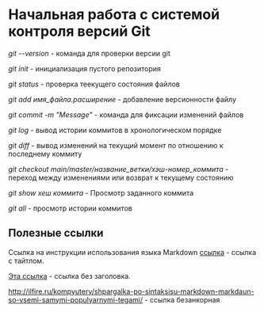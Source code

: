 # Начальная работа с системой контроля версий Git
*git --version* - команда для проверки версии git

*git init* - инициализация пустого репозитория

*git status* - проверка теекущего состояния файлов

*git add имя_файла.расширение* - добавление версионности файлу

*git commit -m "Message"* - команда для фиксации изменений файлов

*git log* - вывод истории коммитов в хронологическом порядке

*git diff* - вывод изменений на текущий момент по отношению к последнему коммиту

*git checkout main/master/название_ветки/хэш-номер_коммита* - переход между изменениями или возврат к текущему состоянию

*git show хеш коммита* - Просмотр заданного коммита

*git all* - просмотр истории коммитов

## Полезные ссылки ##

Ссылка на инструкции использования языка Markdown [ссылка](https://habr.com/ru/company/ruvds/blog/599929/?ysclid=l73g1uawu631004005])  - ссылка с тайтлом.


[Эта ссылка](http://ilfire.ru/kompyutery/shpargalka-po-sintaksisu-markdown-markdaun-so-vsemi-samymi-populyarnymi-tegami/) - ссылка без заголовка.

<http://ilfire.ru/kompyutery/shpargalka-po-sintaksisu-markdown-markdaun-so-vsemi-samymi-populyarnymi-tegami/>  -  ссылка безанкорная

